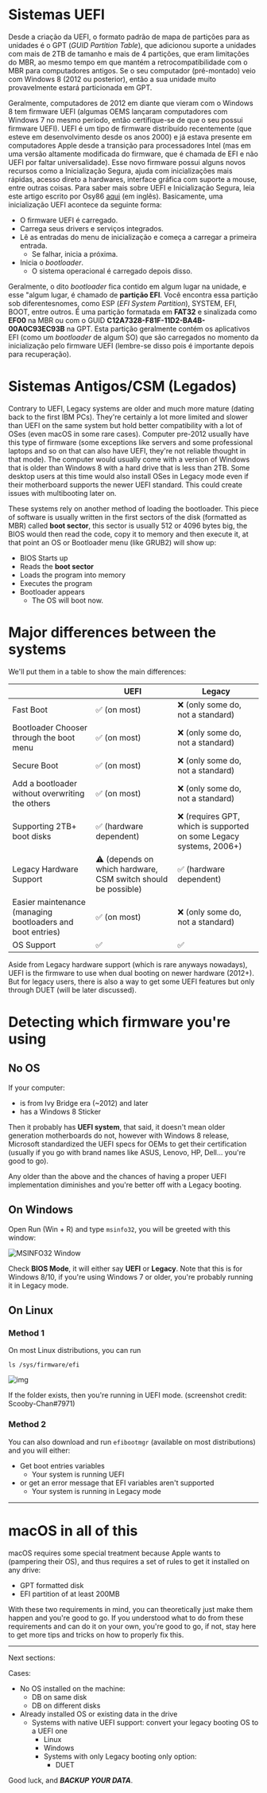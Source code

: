 # Sistemas UEFI

Desde a criação da UEFI, o formato padrão de mapa de partições para as unidades é o GPT (*GUID Partition Table*), que adicionou suporte a unidades com mais de 2TB de tamanho e mais de 4 partições, que eram limitações do MBR, ao mesmo tempo em que mantém a retrocompatibilidade com o MBR para computadores antigos. Se o seu computador (pré-montado) veio com Windows 8 (2012 ou posterior), então a sua unidade muito provavelmente estará particionada em GPT.

Geralmente, computadores de 2012 em diante que vieram com o Windows 8 tem firmware UEFI (algumas OEMS lançaram computadores com Windows 7 no mesmo período, então certifique-se de que o seu possui firmware UEFI). UEFI é um tipo de firmware distribuído recentemente (que esteve em desenvolvimento desde os anos 2000) e já estava presente em computadores Apple desde a transição para processadores Intel (mas em uma versão altamente modificada do firmware, que é chamada de EFI e não UEFI por faltar universalidade). Esse novo firmware possui alguns novos recursos como a Inicialização Segura, ajuda com inicializações mais rápidas, acesso direto a hardwares, interface gráfica com suporte a mouse, entre outras coisas. Para saber mais sobre UEFI e Inicialização Segura, leia este artigo escrito por Osy86 [aqui](https://osy.gitbook.io/hac-mini-guide/details/secure-boot) (em inglês). Basicamente, uma inicialização UEFI acontece da seguinte forma:

- O firmware UEFI é carregado.
- Carrega seus drivers e serviços integrados.
- Lê as entradas do menu de inicialização e começa a carregar a primeira entrada.
  - Se falhar, inicia a próxima.
- Inicia o *bootloader*.
  - O sistema operacional é carregado depois disso.

Geralmente, o dito *bootloader* fica contido em algum lugar na unidade, e esse "algum lugar, é chamado de **partição EFI**. Você encontra essa partição sob diferentesnomes, como ESP (*EFI System Partition*), SYSTEM, EFI, BOOT, entre outros. É uma partição formatada em **FAT32** e sinalizada como **EF00** na MBR ou com o GUID **C12A7328-F81F-11D2-BA4B-00A0C93EC93B** na GPT. Esta partição geralmente contém os aplicativos EFI (como um *bootloader* de algum SO) que são carregados no momento da inicialização pelo firmware UEFI (lembre-se disso pois é importante depois para recuperação).

# Sistemas Antigos/CSM (Legados)

Contrary to UEFI, Legacy systems are older and much more mature (dating back to the first IBM PCs). They're certainly a lot more limited and slower than UEFI on the same system but hold better compatibility with a lot of OSes (even macOS in some rare cases). Computer pre-2012 usually have this type of firmware (some exceptions like servers and some professional laptops and so on that can also have UEFI, they're not reliable thought in that mode). The computer would usually come with a version of Windows that is older than Windows 8 with a hard drive that is less than 2TB. Some desktop users at this time would also install OSes in Legacy mode even if their motherboard supports the newer UEFI standard. This could create issues with multibooting later on.

These systems rely on another method of loading the bootloader. This piece of software is usually written in the first sectors of the disk (formatted as MBR) called **boot sector**, this sector is usually 512 or 4096 bytes big, the BIOS would then read the code, copy it to memory and then execute it, at that point an OS or Bootloader menu (like GRUB2) will show up:

* BIOS Starts up
* Reads the **boot sector**
* Loads the program into memory
* Executes the program
* Bootloader appears
  * The OS will boot now.

# Major differences between the systems

We'll put them in a table to show the main differences:

|                                                            | **UEFI**                                                     | **Legacy**                                                   |
| ---------------------------------------------------------- | ------------------------------------------------------------ | ------------------------------------------------------------ |
| Fast Boot                                                  | ✅ (on most)                                                  | ❌ (only some do, not a standard)                             |
| Bootloader Chooser through the boot menu                   | ✅ (on most)                                                  | ❌ (only some do, not a standard)                             |
| Secure Boot                                                | ✅ (on most)                                                  | ❌ (only some do, not a standard)                             |
| Add a bootloader without overwriting the others            | ✅ (on most)                                                  | ❌ (only some do, not a standard)                             |
| Supporting 2TB+ boot disks                                 | ✅ (hardware dependent)                                       | ❌ (requires GPT, which is supported on some Legacy systems, 2006+) |
| Legacy Hardware Support                                    | ⚠️ (depends on which hardware, CSM switch should be possible) | ✅ (hardware dependent)                                       |
| Easier maintenance (managing bootloaders and boot entries) | ✅ (on most)                                                  | ❌ (only some do, not a standard)                             |
| OS Support                                                 | ✅                                                            | ✅                                                            |

Aside from Legacy hardware support (which is rare anyways nowadays), UEFI is the firmware to use when dual booting on newer hardware (2012+). But for legacy users, there is also a way to get some UEFI features but only through DUET (will be later discussed).

# Detecting which firmware you're using

## No OS

If your computer:

- is from Ivy Bridge era (~2012) and later
- has a Windows 8 Sticker

Then it probably has **UEFI system**, that said, it doesn't mean older generation motherboards do not, however with Windows 8 release, Microsoft standardized the UEFI specs for OEMs to get their certification (usually if you go with brand names like ASUS, Lenovo, HP, Dell... you're good to go).

Any older than the above and the chances of having a proper UEFI implementation diminishes and you're better off with a Legacy booting.

## On Windows

Open Run (Win + R) and type `msinfo32`, you will be greeted with this window:

![MSINFO32 Window](../images/msinfo.png)

Check **BIOS Mode**, it will either say **UEFI** or **Legacy**. Note that this is for Windows 8/10, if you're using Windows 7 or older, you're probably running it in Legacy mode.

## On Linux

### Method 1

On most Linux distributions, you can run 

```ls /sys/firmware/efi```

![img](../images/linuxefivar.png)

If the folder exists, then you're running in UEFI mode. (screenshot credit: Scooby-Chan#7971)

### Method 2

You can also download and run `efibootmgr` (available on most distributions) and you will either:

- Get boot entries variables
  - Your system is running UEFI
- or get an error message that EFI variables aren't supported
  - Your system is running in Legacy mode

---

# macOS in all of this

macOS requires some special treatment because Apple wants to (pampering their OS), and thus requires a set of rules to get it installed on any drive:

- GPT formatted disk
- EFI partition of at least 200MB

With these two requirements in mind, you can theoretically just make them happen and you're good to go. If you understood what to do from these requirements and can do it on your own, you're good to go, if not, stay here to get more tips and tricks on how to properly fix this.

---

Next sections:

Cases:

- No OS installed on the machine:
  - DB on same disk
  - DB on different disks
- Already installed OS or existing data in the drive
  - Systems with native UEFI support: convert your legacy booting OS to a UEFI one
    - Linux
    - Windows
    - Systems with only Legacy booting only option:
      - DUET

Good luck, and ***BACKUP YOUR DATA***.
